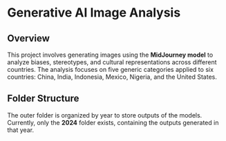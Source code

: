 # Generative AI Image Analysis  

## Overview  
This project involves generating images using the **MidJourney model** to analyze biases, stereotypes, and cultural representations across different countries. The analysis focuses on five generic categories applied to six countries: China, India, Indonesia, Mexico, Nigeria, and the United States.  

## Folder Structure  
The outer folder is organized by year to store outputs of the models. Currently, only the **2024** folder exists, containing the outputs generated in that year.  


